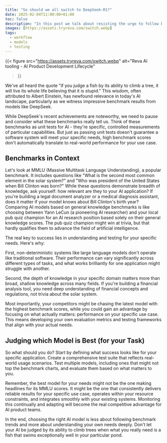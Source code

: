 ```yaml
---
title: "So should we all switch to DeepSeek-R1?"
date: 2025-02-04T11:00:00+01:00
toc: false
description: "In this post we talk about resisting the urge to follow benchmark hype and making changes specific to your task"
images: [https://assets.tryreva.com/switch.webp]
tags:
  - workflow
  - models
  - testing
---
```


{{< figure src="https://assets.tryreva.com/switch.webp"
alt="Reva AI tooling - AI Product Development Lifecycle"

> }}

We've all heard the quote "if you judge a fish by its ability to climb a tree, it will live its whole life believing that it is stupid." This wisdom, often attributed to Albert Einstein, has newfound relevance in today's AI landscape, particularly as we witness impressive benchmark results from models like DeepSeek.

While DeepSeek's recent achievements are noteworthy, we need to pause and consider what these benchmarks really tell us. Think of these benchmarks as unit tests for AI - they're specific, controlled measurements of particular capabilities. But just as passing unit tests doesn't guarantee a software system will meet your specific needs, high benchmark scores don't automatically translate to real-world performance for your use case.

## Benchmarks in Context

Let's look at MMLU (Massive Multitask Language Understanding), a popular benchmark. It includes questions like "What is the second most common element in the solar system?" and "Who was president of the United States when Bill Clinton was born?" While these questions demonstrate breadth of knowledge, ask yourself: how relevant are they to your AI application? If you're building a legal document analyzer or a medical diagnosis assistant, does it matter if your model knows about Bill Clinton's birth year? Comparing AI models based on general knowledge benchmarks is like choosing between Yann LeCun (a pioneering AI researcher) and your local pub quiz champion for an AI research position based solely on their general knowledge scores. The pub quiz champion might win at trivia, but that hardly qualifies them to advance the field of artificial intelligence.

The real key to success lies in understanding and testing for your specific needs. Here's why:

First, non-deterministic systems like large language models don't operate like traditional software. Their performance can vary significantly across different types of tasks, and what works brilliantly for one application might struggle with another.

Second, the depth of knowledge in your specific domain matters more than broad, shallow knowledge across many fields. If you're building a financial analysis tool, you need deep understanding of financial concepts and regulations, not trivia about the solar system.

Most importantly, your competitors might be chasing the latest model with the highest benchmark scores, while you could gain an advantage by focusing on what actually matters: performance on your specific use case. This means developing your own evaluation metrics and testing frameworks that align with your actual needs.

## Judging which Model is Best (for your Task)

So what should you do? Start by defining what success looks like for your specific application. Create a comprehensive test suite that reflects real-world usage scenarios. Test multiple models, including ones that might not top the benchmark charts, and evaluate them based on what matters to you.

Remember, the best model for your needs might not be the one making headlines for its MMLU scores. It might be the one that consistently delivers reliable results for your specific use case, operates within your resource constraints, and integrates smoothly with your existing systems. Monitoring this continually and adapting will become the real competitive advantage for AI product teams.

In the end, choosing the right AI model is less about following benchmark trends and more about understanding your own needs deeply. Don't let your AI be judged by its ability to climb trees when what you really need is a fish that swims exceptionally well in your particular pond.
